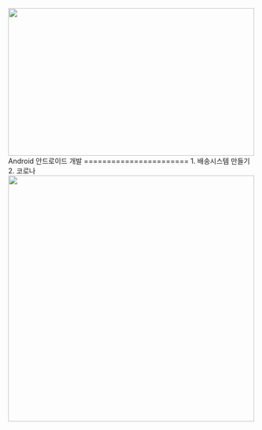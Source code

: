 <img src="https://www.pinclipart.com/picdir/big/551-5511063_brand-guidelines-android-logo-clipart.png" width="500" height="300"/>
Android 안드로이드 개발
=======================
1. 배송시스템 만들기 
2. 코로나


<img src="https://www.pinclipart.com/picdir/big/453-4532374_android-development-summer-training-in-jaipur-android-app.png" width="500" height="500"/>
